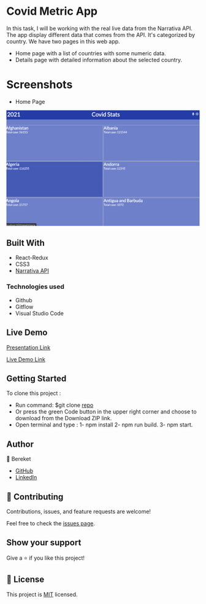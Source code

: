 # Covid Metric App
 In this task, I will be working with the real live data from the Narrativa API. The app display different data that comes from the API. It's categorized by country. We have two pages in this web app.

   - Home page with a list of countries with some numeric data.
   - Details page with detailed information about the selected country.

# Screenshots

- Home Page

![Home Page](https://raw.githubusercontent.com/BereketRetta/Capstone_Metrics_App/development/screenshot.png)


## Built With
- React-Redux
- CSS3
- [Narrativa API](https://covid19tracking.narrativa.com/index_en.html)

### Technologies used
- Github
- Gitflow
- Visual Studio Code

## Live Demo

[Presentation Link](https://www.loom.com/share/5a5112c5804247e49a7fdf9e502d1e0f)

[Live Demo Link](covidmetricsreact.netlify.app)

## Getting Started

 To clone this project :
* Run command: $git clone [repo](https://github.com/bereketretta/capstone_metrics_app.git)
* Or press the green Code button in the upper right corner and choose to download from the Download ZIP link.
* Open terminal and type : 1-  npm install
                           2-  npm run build.
                           3-  npm start. 
## Author

:man:  Bereket

- [GitHub](https://github.com/bereketretta)
- [LinkedIn](https://www.linkedin.com/in/bereketretta/)

## 🤝 Contributing

Contributions, issues, and feature requests are welcome!

Feel free to check the [issues page](https://github.com/bereketretta/capstone_metrics_app/issues/new).

## Show your support

Give a ⭐️ if you like this project!

## 📝 License

This project is [MIT](./MIT.md) licensed.

